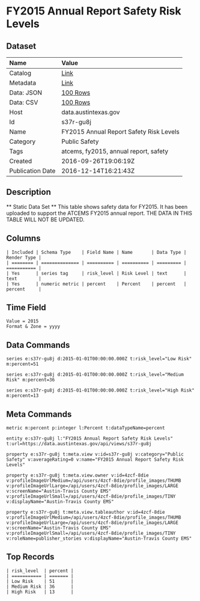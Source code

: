 # FY2015 Annual Report Safety Risk Levels

## Dataset

| Name | Value |
| :--- | :---- |
| Catalog | [Link](https://catalog.data.gov/dataset/fy2015-annual-report-safety-risk-levels) |
| Metadata | [Link](https://data.austintexas.gov/api/views/s37r-gu8j) |
| Data: JSON | [100 Rows](https://data.austintexas.gov/api/views/s37r-gu8j/rows.json?max_rows=100) |
| Data: CSV | [100 Rows](https://data.austintexas.gov/api/views/s37r-gu8j/rows.csv?max_rows=100) |
| Host | data.austintexas.gov |
| Id | s37r-gu8j |
| Name | FY2015 Annual Report Safety Risk Levels |
| Category | Public Safety |
| Tags | atcems, fy2015, annual report, safety |
| Created | 2016-09-26T19:06:19Z |
| Publication Date | 2016-12-14T16:21:43Z |

## Description

** Static Data Set ** This table shows safety data for FY2015. It has been uploaded to support the ATCEMS FY2015 annual report. THE DATA IN THIS TABLE WILL NOT BE UPDATED.

## Columns

```ls
| Included | Schema Type    | Field Name | Name       | Data Type | Render Type |
| ======== | ============== | ========== | ========== | ========= | =========== |
| Yes      | series tag     | risk_level | Risk Level | text      | text        |
| Yes      | numeric metric | percent    | Percent    | percent   | percent     |
```

## Time Field

```ls
Value = 2015
Format & Zone = yyyy
```

## Data Commands

```ls
series e:s37r-gu8j d:2015-01-01T00:00:00.000Z t:risk_level="Low Risk" m:percent=51

series e:s37r-gu8j d:2015-01-01T00:00:00.000Z t:risk_level="Medium Risk" m:percent=36

series e:s37r-gu8j d:2015-01-01T00:00:00.000Z t:risk_level="High Risk" m:percent=13
```

## Meta Commands

```ls
metric m:percent p:integer l:Percent t:dataTypeName=percent

entity e:s37r-gu8j l:"FY2015 Annual Report Safety Risk Levels" t:url=https://data.austintexas.gov/api/views/s37r-gu8j

property e:s37r-gu8j t:meta.view v:id=s37r-gu8j v:category="Public Safety" v:averageRating=0 v:name="FY2015 Annual Report Safety Risk Levels"

property e:s37r-gu8j t:meta.view.owner v:id=4zcf-8die v:profileImageUrlMedium=/api/users/4zcf-8die/profile_images/THUMB v:profileImageUrlLarge=/api/users/4zcf-8die/profile_images/LARGE v:screenName="Austin-Travis County EMS" v:profileImageUrlSmall=/api/users/4zcf-8die/profile_images/TINY v:displayName="Austin-Travis County EMS"

property e:s37r-gu8j t:meta.view.tableauthor v:id=4zcf-8die v:profileImageUrlMedium=/api/users/4zcf-8die/profile_images/THUMB v:profileImageUrlLarge=/api/users/4zcf-8die/profile_images/LARGE v:screenName="Austin-Travis County EMS" v:profileImageUrlSmall=/api/users/4zcf-8die/profile_images/TINY v:roleName=publisher_stories v:displayName="Austin-Travis County EMS"
```

## Top Records

```ls
| risk_level  | percent | 
| =========== | ======= | 
| Low Risk    | 51      | 
| Medium Risk | 36      | 
| High Risk   | 13      | 
```